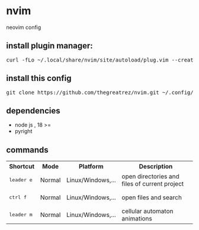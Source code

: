 # nvim
neovim config

<h2> install plugin manager: </h2>
<pre>curl -fLo ~/.local/share/nvim/site/autoload/plug.vim --create-dirs https://raw.githubusercontent.com/junegunn/vim-plug/master/plug.vim</pre>

<h2>install this config</h2>
<pre>git clone https://github.com/thegreatrez/nvim.git ~/.config/nvim</pre>

<h2>dependencies</h2>
<ul>
  <li>node js , 18 >=</li>
  <li>pyright</li>
</ul>

<h2>commands</h2>
<table>
  <tr>
    <th>Shortcut</th>
    <th>Mode</th>
    <th>Platform</th>
    <th>Description</th>
  </tr>
  <tr>
    <td><pre>leader e</pre></td>
    <td>Normal</td>
    <td>Linux/Windows,...</td>
    <td>open directories and files of current project</td> 
  </tr>
   <tr>
    <td><pre>ctrl f</pre></td>
    <td>Normal</td>
    <td>Linux/Windows,...</td>
    <td>open files and search</td> 
  </tr>
   <tr>
    <td><pre>leader m</pre></td>
    <td>Normal</td>
    <td>Linux/Windows,...</td>
    <td> cellular automaton animations </td> 
  </tr>
</table>
